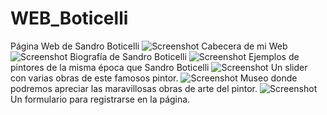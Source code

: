 # WEB_Boticelli
Página Web de Sandro Boticelli
![Screenshot](header.png)
Cabecera de mi Web
![Screenshot](biografia.png)
Biografía de Sandro Boticelli
![Screenshot](pintores_epoca.png)
Ejemplos de pintores de la misma época que Sandro Boticelli
![Screenshot](obras.png)
Un slider con varias obras de este famosos pintor.
![Screenshot](museo.png)
Museo donde podremos apreciar las maravillosas obras de arte del pintor.
![Screenshot](formulario.png)
Un formulario para registrarse en la página.
